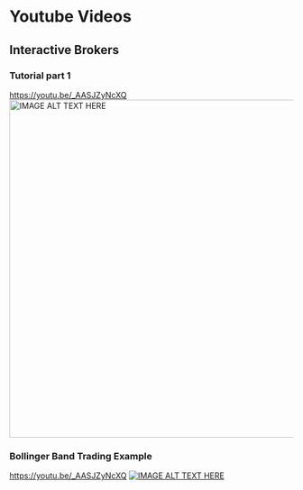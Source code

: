 # Youtube Videos 

## Interactive Brokers
### Tutorial part 1
https://youtu.be/_AASJZyNcXQ
<a href="https://www.youtube.com/watch?v=_AASJZyNcXQ">
  <img src="https://img.youtube.com/vi/_AASJZyNcXQ/0.jpg" alt="IMAGE ALT TEXT HERE" width="600">
</a>


### Bollinger Band Trading Example
https://youtu.be/_AASJZyNcXQ
[![IMAGE ALT TEXT HERE](https://img.youtube.com/vi/G2wD2scvT8w/0.jpg)](https://www.youtube.com/watch?v=G2wD2scvT8w)


